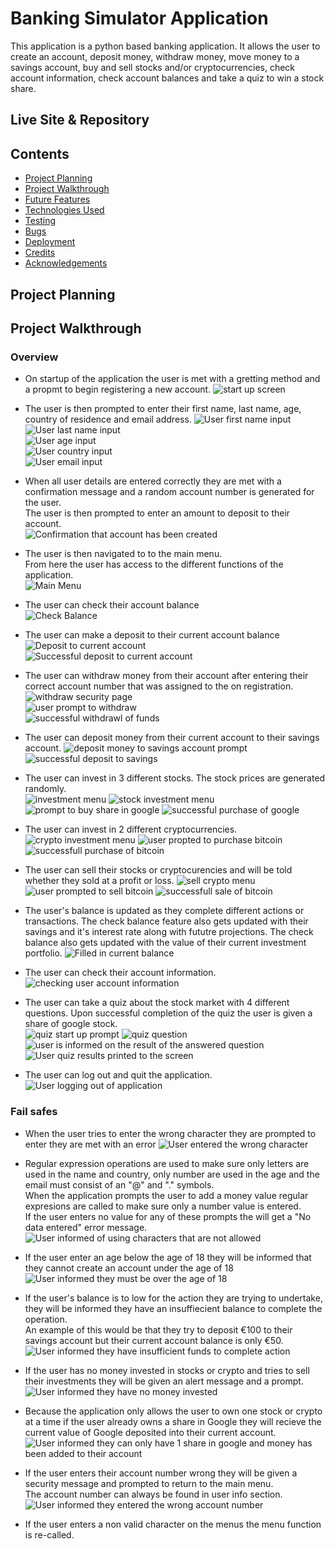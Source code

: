 # Banking Simulator Application
This application is a python based banking application. It allows the user to create an account, deposit money, withdraw money, move money to a savings account, buy and sell stocks and/or cryptocurrencies, check account information, check account balances and take a quiz to win a stock share.

## Live Site & Repository

## Contents
* [Project Planning](#project-planning)
* [Project Walkthrough](#project-walkthrough)
* [Future Features](#future-features)
* [Technologies Used](#technologies-used)
* [Testing](#testing)
* [Bugs](#bugs)
* [Deployment](#deployment)
* [Credits](#credits)
* [Acknowledgements](#acknowledgements)

## Project Planning

## Project Walkthrough
### Overview
* On startup of the application the user is met with a gretting method and a propmt to begin registering a new account.
![start up screen](documentation/start-up.jpg)

* The user is then prompted to enter their first name, last name, age, country of residence and email address.
![User first name input](documentation/first-name.jpg)<br>
![User last name input](documentation/last-name.jpg)<br>
![User age input](documentation/age.jpg)<br>
![User country input](documentation/country.jpg)<br>
![User email input](documentation/email.jpg)
* When all user details are entered correctly they are met with a confirmation message and a random account number is generated for the user. <br>The user is then prompted to enter an amount to deposit to their account.<br>
![Confirmation that account has been created](documentation/account-creation.jpg)

* The user is then navigated to to the main menu.<br>From here the user has access to the different functions of the application.<br>
![Main Menu](documentation/main-menu.jpg)

* The user can check their account balance <br>
![Check Balance](documentation/check-balance.jpg)

* The user can make a deposit to their current account balance<br>
![Deposit to current account](documentation/deposit-to-current.jpg)<br>
![Successful deposit to current account](documentation/successful-deposit.jpg)

* The user can withdraw money from their account after entering their correct account number that was assigned to the on registration.
![withdraw security page](documentation/withdarw-security.jpg)<br>
![user prompt to withdraw](documentation/withdraw.jpg)<br>
![successful withdrawl of funds](documentation/successful-withdraw.jpg)

* The user can deposit money from their current account to their savings account.
![deposit money to savings account prompt](documentation/deposit-to-savings.jpg)<br>
![successful deposit to savings](documentation/deposit-to-savings-success.jpg)

* The user can invest in 3 different stocks. The stock prices are generated randomly.<br>
![investment menu](documentation/investment-menu.jpg)
![stock investment menu](documentation/stock-investment-menu.jpg)
![prompt to buy share in google](documentation/buy-google.jpg)
![successful purchase of google](documentation/buy-google-success.jpg)

* The user can invest in 2 different cryptocurrencies.<br>
![crypto investment menu](documentation/invest-in-crypto-menu.jpg)
![user propted to purchase bitcoin](documentation/buy-bitcoin.jpg)
![successfull purchase of bitcoin](documentation/buy-bitcoin-success.jpg)

* The user can sell their stocks or cryptocurencies and will be told whether they sold at a profit or loss.
![sell crypto menu](documentation/sell-crypto-menu.jpg)
![user prompted to sell bitcoin](documentation/sell-bitcoin.jpg)
![successfull sale of bitcoin](documentation/sell-bitcoin-success.jpg)

* The user's balance is updated as they complete different actions or transactions. The check balance feature also gets updated with their savings and it's interest rate along with fututre projections. The check balance also gets updated with the value of their current investment portfolio.
![Filled in current balance](documentation/check-balance-full.jpg)

* The user can check their account information.<br>
![checking user account information](documentation/user-info.jpg)

* The user can take a quiz about the stock market with 4 different questions. Upon successful completion of the quiz the user is given a share of google stock.<br>
![quiz start up prompt](documentation/quiz.jpg)
![quiz question](documentation/quiz-1.jpg)
![user is informed on the result of the answered question](documentation/question-result.jpg)<br>
![User quiz results printed to the screen](documentation/quiz-result.jpg)

* The user can log out and quit the application.<br>
![User logging out of application](documentation/log-out.jpg)

### Fail safes
* When the user tries to enter the wrong character they are prompted to enter they are met with an error
![User entered the wrong character](documentation/not-valid-continue.jpg)

* Regular expression operations are used to make sure only letters are used in the name and country, only number are used in the age and the email must consist of an "@" and "." symbols.<br>
When the application prompts the user to add a money value regular expresions are called to make sure only a number value is entered.<br>
If the user enters no value for any of these prompts the will get a "No data entered" error message.<br>
![User informed of using characters that are not allowed](documentation/wrong-characters.jpg)

* If the user enter an age below the age of 18 they will be informed that they cannot create an account under the age of 18
![User informed they must be over the age of 18](documentation/age-limit.jpg)

* If the user's balance is to low for the action they are trying to undertake, they will be informed they have an insuffiecient balance to complete the operation.<br>
An example of this would be that they try to deposit €100 to their savings account but their current account balance is only €50.<br>
![User informed they have insufficient funds to complete action](documentation/insufficient-funds.jpg)

* If the user has no money invested in stocks or crypto and tries to sell their investments they will be given an alert message and a prompt.<br>
![User informed they have no money invested](documentation/no-investments.jpg)

* Because the application only allows the user to own one stock or crypto at a time if the user already owns a share in Google they will recieve the current value of Google deposited into their current account.<br>
![User informed they can only have 1 share in google and money has been added to their account](documentation/quiz-result-owning-google.jpg)

* If the user enters their account number wrong they will be given a security message and prompted to return to the main menu.<br>
The account number can always be found in user info section.<br>
![User informed they entered the wrong account number](documentation/account-num-wrong.jpg)

* If the user enters a non valid character on the menus the menu function is re-called.







